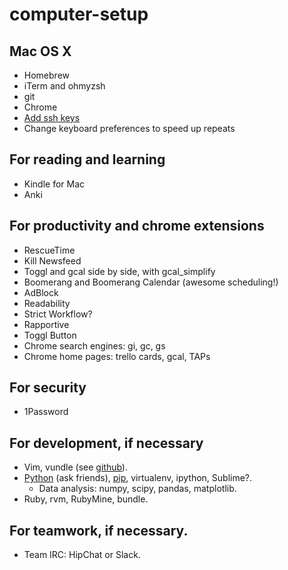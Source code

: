 computer-setup
==============

## Mac OS X
- Homebrew
- iTerm and ohmyzsh
- git
- Chrome
- [Add ssh keys](https://help.github.com/articles/generating-ssh-keys)
- Change keyboard preferences to speed up repeats

## For reading and learning
- Kindle for Mac
- Anki

## For productivity and chrome extensions
- RescueTime
- Kill Newsfeed
- Toggl and gcal side by side, with gcal\_simplify
- Boomerang and Boomerang Calendar (awesome scheduling!)
- AdBlock
- Readability
- Strict Workflow?
- Rapportive
- Toggl Button
- Chrome search engines: gi, gc, gs
- Chrome home pages: trello cards, gcal, TAPs

## For security
- 1Password

## For development, if necessary
- Vim, vundle (see [github](https://github.com/abliu/vim-config)).
- [Python](http://stackoverflow.com/questions/6344076/differences-between-distribute-distutils-setuptools-and-distutils2/14753678#14753678) (ask friends), [pip](http://pip.readthedocs.org/en/latest/installing.html), virtualenv, ipython, Sublime?.
  - Data analysis: numpy, scipy, pandas, matplotlib.
- Ruby, rvm, RubyMine, bundle.

## For teamwork, if necessary.
- Team IRC: HipChat or Slack.
